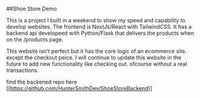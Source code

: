 ##Shoe Store Demo

This is a project I built in a weekend to show my speed and capability to develop websites. 
The frontend is NextJs/React with TailwindCSS. 
It has a backend api developeed with Python/Flask that delivers the products when on the /products page.

This website isn't perfect but it has the core logic of an ecommerce site. except the checkout peice. 
I will continue to update this website in the future to add new functionality like checking out. ofcourse without a real transactions.

find the backened repo here [[https://github.com/HunterSmithDev/ShoeStoreBackend]]